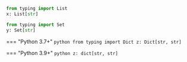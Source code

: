 ```python
from typing import List
x: List[str]
```

```python
from typing import Set
y: Set[str]
```

=== "Python 3.7+"
    ```python
    from typing import Dict
    z: Dict[str, str]
    ```

=== "Python 3.9+"
    ```python
    z: dict[str, str]
    ```